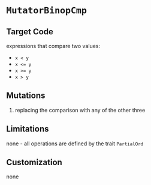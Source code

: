 # `MutatorBinopCmp`

## Target Code

expressions that compare two values:

* `x < y`
* `x <= y`
* `x >= y`
* `x > y`

## Mutations

1. replacing the comparison with any of the other three

## Limitations

none - all operations are defined by the trait `PartialOrd`

## Customization

none

